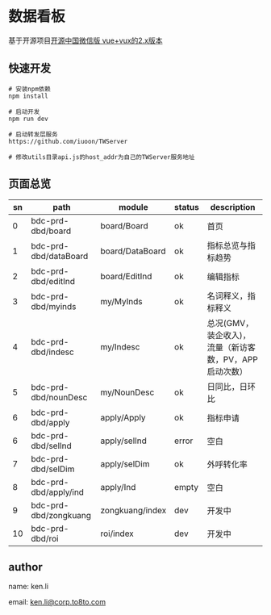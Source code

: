# 数据看板
基于开源项目[开源中国微信版 vue+vux的2.x版本](https://github.com/iuoon/oscwx_2.0)

## 快速开发

```
# 安装npm依赖
npm install

# 启动开发
npm run dev

# 启动转发层服务
https://github.com/iuoon/TWServer 

# 修改utils目录api.js的host_addr为自己的TWServer服务地址
```

## 页面总览

sn | path | module | status | description
-- | -- | -- | -- | --
0 | bdc-prd-dbd/board | board/Board | ok | 首页
1 | bdc-prd-dbd/dataBoard | board/DataBoard | ok | 指标总览与指标趋势
2 | bdc-prd-dbd/editInd | board/EditInd | ok | 编辑指标
3 | bdc-prd-dbd/myinds | my/MyInds | ok | 名词释义，指标释义
4 | bdc-prd-dbd/indesc | my/Indesc | ok | 总况(GMV，装企收入)，流量（新访客数，PV，APP启动次数）
5 | bdc-prd-dbd/nounDesc | my/NounDesc | ok | 日同比，日环比
6 | bdc-prd-dbd/apply | apply/Apply | ok | 指标申请
6 | bdc-prd-dbd/selInd | apply/selInd | error | 空白
7 | bdc-prd-dbd/selDim | apply/selDim | ok | 外呼转化率
8 | bdc-prd-dbd/apply/ind | apply/Ind | empty | 空白
9 | bdc-prd-dbd/zongkuang | zongkuang/index | dev | 开发中
10 | bdc-prd-dbd/roi | roi/index | dev | 开发中

## author
name: ken.li

email: ken.li@corp.to8to.com
